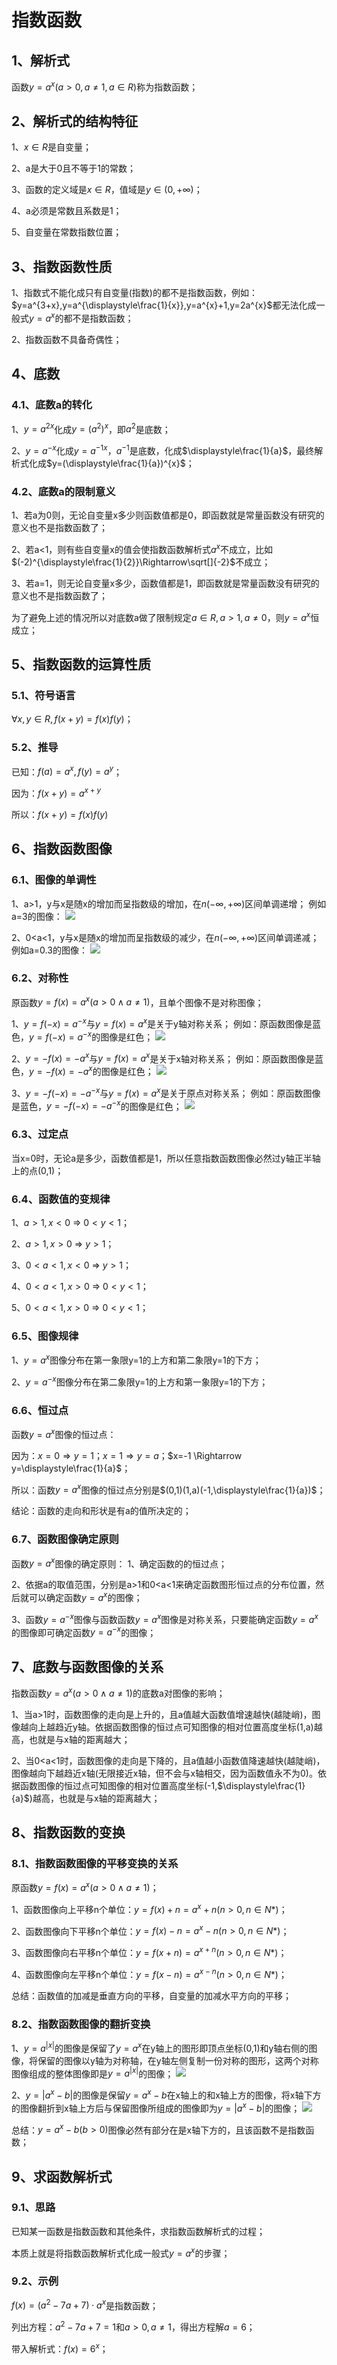 # 指数函数
## 1、解析式
函数$y=a^{x}(a>0,a\ne1,a\in R)$称为指数函数；

## 2、解析式的结构特征
1、$x\in R$是自变量；

2、a是大于0且不等于1的常数；

3、函数的定义域是$x\in R$，值域是$y\in(0,+\infty)$；

4、a必须是常数且系数是1；

5、自变量在常数指数位置；

## 3、指数函数性质
1、指数式不能化成只有自变量(指数)的都不是指数函数，例如：
$y=a^{3+x},y=a^{\displaystyle\frac{1}{x}},y=a^{x}+1,y=2a^{x}$都无法化成一般式$y=a^{x}$的都不是指数函数；

2、指数函数不具备奇偶性；

## 4、底数
### 4.1、底数a的转化
1、$y=a^{2x}$化成$y=(a^2)^{x}$，即$a^{2}$是底数；

2、$y=a^{-x}$化成$y=a^{-1x}$，$a^{-1}$是底数，化成$\displaystyle\frac{1}{a}$，最终解析式化成$y=(\displaystyle\frac{1}{a})^{x}$；

### 4.2、底数a的限制意义
1、若a为0则，无论自变量x多少则函数值都是0，即函数就是常量函数没有研究的意义也不是指数函数了；

2、若a<1，则有些自变量x的值会使指数函数解析式$a^{x}$不成立，比如$(-2)^{\displaystyle\frac{1}{2}}\Rightarrow\sqrt[]{-2}$不成立；

3、若a=1，则无论自变量x多少，函数值都是1，即函数就是常量函数没有研究的意义也不是指数函数了；

为了避免上述的情况所以对底数a做了限制规定$a\in R,a>1,a\ne0$，则$y=a^{x}$恒成立；

## 5、指数函数的运算性质
### 5.1、符号语言
$\forall x,y\in R,f(x+y)=f(x)f(y)$；

### 5.2、推导
已知：$f(a)=a^{x},f(y)=a^{y}$；

因为：$f(x+y)=a^{x+y}$

所以：$f(x+y)=f(x)f(y)$

## 6、指数函数图像
### 6.1、图像的单调性
1、a>1，y与x是随x的增加而呈指数级的增加，在$n(-\infty,+\infty)$区间单调递增；
例如a=3的图像：
![](../images/指数函数01.png)

2、0<a<1，y与x是随x的增加而呈指数级的减少，在$n(-\infty,+\infty)$区间单调递减；
例如a=0.3的图像：
![](../images/指数函数02.png)

### 6.2、对称性
原函数$y=f(x)=a^{x}(a>0\land a\ne1)$，且单个图像不是对称图像；

1、$y=f(-x)=a^{-x}$与$y=f(x)=a^{x}$是关于y轴对称关系；
例如：原函数图像是蓝色，$y=f(-x)=a^{-x}$的图像是红色；
![](../images/指数函数03.png)

2、$y=-f(x)=-a^{x}$与$y=f(x)=a^{x}$是关于x轴对称关系；
例如：原函数图像是蓝色，$y=-f(x)=-a^{x}$的图像是红色；
![](../images/指数函数04.png)

3、$y=-f(-x)=-a^{-x}$与$y=f(x)=a^{x}$是关于原点对称关系；
例如：原函数图像是蓝色，$y=-f(-x)=-a^{-x}$的图像是红色；
![](../images/指数函数05.png)

### 6.3、过定点
当x=0时，无论a是多少，函数值都是1，所以任意指数函数图像必然过y轴正半轴上的点(0,1)；

### 6.4、函数值的变规律
1、$a>1,x<0$ => $0<y<1$；

2、$a>1,x>0$ => $y>1$；

3、$0<a<1,x<0$ => $y>1$；

4、$0<a<1,x>0$ => $0<y<1$；

5、$0<a<1,x>0$ => $0<y<1$；

### 6.5、图像规律
1、$y=a^{x}$图像分布在第一象限y=1的上方和第二象限y=1的下方；

2、$y=a^{-x}$图像分布在第二象限y=1的上方和第一象限y=1的下方；

### 6.6、恒过点
函数$y=a^{x}$图像的恒过点：

因为：$x=0 \Rightarrow y=1$；$x=1 \Rightarrow y=a$；$x=-1 \Rightarrow y=\displaystyle\frac{1}{a}$；

所以：函数$y=a^{x}$图像的恒过点分别是$(0,1)(1,a)(-1,\displaystyle\frac{1}{a})$；

结论：函数的走向和形状是有a的值所决定的；

### 6.7、函数图像确定原则
函数$y=a^{x}$图像的确定原则：
1、确定函数的的恒过点；

2、依据a的取值范围，分别是a>1和0<a<1来确定函数图形恒过点的分布位置，然后就可以确定函数$y=a^{x}$的图像；

3、函数$y=a^{-x}$图像与函数函数$y=a^{x}$图像是对称关系，只要能确定函数$y=a^{x}$的图像即可确定函数$y=a^{-x}$的图像；

## 7、底数与函数图像的关系
指数函数$y=a^{x}(a>0\land a\ne1)$的底数a对图像的影响；

1、当a>1时，函数图像的走向是上升的，且a值越大函数值增速越快(越陡峭)，图像越向上越趋近y轴。依据函数图像的恒过点可知图像的相对位置高度坐标(1,a)越高，也就是与x轴的距离越大；

2、当0<a<1时，函数图像的走向是下降的，且a值越小函数值降速越快(越陡峭)，图像越向下越趋近x轴(无限接近x轴，但不会与x轴相交，因为函数值永不为0)。依据函数图像的恒过点可知图像的相对位置高度坐标(-1,$\displaystyle\frac{1}{a}$)越高，也就是与x轴的距离越大；

## 8、指数函数的变换

### 8.1、指数函数图像的平移变换的关系
原函数$y=f(x)=a^{x}(a>0\land a\ne1)$；

1、函数图像向上平移n个单位：$y=f(x)+n=a^{x}+n(n>0,n\in N*)$；

2、函数图像向下平移n个单位：$y=f(x)-n=a^{x}-n(n>0,n\in N*)$；

3、函数图像向右平移n个单位：$y=f(x+n)=a^{x+n}(n>0,n\in N*)$；

4、函数图像向左平移n个单位：$y=f(x-n)=a^{x-n}(n>0,n\in N*)$；

总结：函数值的加减是垂直方向的平移，自变量的加减水平方向的平移；

### 8.2、指数函数图像的翻折变换
1、$y=a^{|x|}$的图像是保留了$y=a^{x}$在y轴上的图形即顶点坐标(0,1)和y轴右侧的图像，将保留的图像以y轴为对称轴，在y轴左侧复制一份对称的图形，这两个对称图像组成的整体图像即是$y=a^{|x|}$的图像；
![](../images/指数函数07.png)

2、$y=|a^{x}-b|$的图像是保留$y=a^{x}-b$在x轴上的和x轴上方的图像，将x轴下方的图像翻折到x轴上方后与保留图像所组成的图像即为$y=|a^{x}-b|$的图像；
![](../images/指数函数06.png)

总结：$y=a^{x}-b(b>0)$图像必然有部分在是x轴下方的，且该函数不是指数函数；

## 9、求函数解析式
### 9.1、思路
已知某一函数是指数函数和其他条件，求指数函数解析式的过程；

本质上就是将指数函数解析式化成一般式$y=a^{x}$的步骤；

### 9.2、示例
$f(x)=(a^{2}-7a+7)\cdot a^{x}$是指数函数；

列出方程：$a^{2}-7a+7=1$和$a>0,a\ne1$，得出方程解$a=6$；

带入解析式：$f(x)=6^{x}$；
